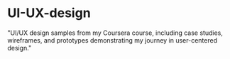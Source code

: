 # UI-UX-design
"UI/UX design samples from my Coursera course, including case studies, wireframes, and prototypes demonstrating my journey in user-centered design."

